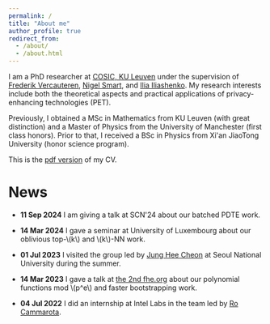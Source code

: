 ```yaml
---
permalink: /
title: "About me"
author_profile: true
redirect_from: 
  - /about/
  - /about.html
---
```


I am a PhD researcher at [COSIC, KU Leuven](https://www.esat.kuleuven.be/cosic/) under the supervision of 
[Frederik Vercauteren](https://scholar.google.com/citations?user=pYTEVIEAAAAJ&hl=en), [Nigel Smart](https://nigelsmart.github.io/), and [Ilia Iliashenko](https://homes.esat.kuleuven.be/~ilia/). My research interests include 
both the theoretical aspects and practical applications of privacy-enhancing technologies (PET).

Previously, I obtained a MSc in Mathematics from KU Leuven (with great distinction) and a Master of Physics from the University of Manchester 
(first class honors). Prior to that, I received a BSc in Physics from Xi'an JiaoTong University (honor science program).  

This is the [pdf version](/files/resume) of my CV.

News
======
 - **11 Sep 2024** I am giving a talk at SCN'24 about our batched PDTE work.

 - **14 Mar 2024** I gave a seminar at University of Luxembourg about our oblivious top-\\(k\\) and \\(k\\)-NN work. 

 - **01 Jul 2023** I visited the group led by [Jung Hee Cheon](https://scholar.google.com/citations?user=KlTc3U4AAAAJ&hl=en) at Seoul National University during the summer.

 - **14 Mar 2023** I gave a talk at [the 2nd fhe.org](https://fhe.org/conferences/conference-2023/resources) about our polynomial functions mod \\(p^e\\) and faster bootstrapping work. 

 - **04 Jul 2022** I did an internship at Intel Labs in the team led by [Ro Cammarota](https://www.intel.com/content/www/us/en/research/featured-researchers/ro-cammarota.html). 